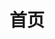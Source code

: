 ---
home: true
layout: Blog
icon: home
title: 首页

heroImage: /logo.svg
bgImage: https://tva3.sinaimg.cn/large/9bd9b167gy1g2rktnba6lj21hc0u0k1m.jpg
heroText: 度达科技
tagline: DuDa
heroFullScreen: true

footer: customize your footer text
---